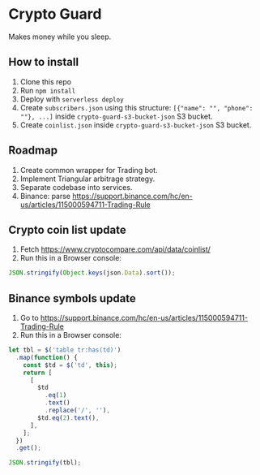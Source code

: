 # Crypto Guard

Makes money while you sleep.

## How to install

1. Clone this repo
2. Run `npm install`
3. Deploy with `serverless deploy`
4. Create `subscribers.json` using this structure: `[{"name": "", "phone": ""}, ...]` inside `crypto-guard-s3-bucket-json` S3 bucket.
4. Create `coinlist.json` inside `crypto-guard-s3-bucket-json` S3 bucket.

## Roadmap

1. Create common wrapper for Trading bot.
2. Implement Triangular arbitrage strategy.
3. Separate codebase into services.
4. Binance: parse https://support.binance.com/hc/en-us/articles/115000594711-Trading-Rule

## Crypto coin list update

1. Fetch https://www.cryptocompare.com/api/data/coinlist/
2. Run this in a Browser console:

```javascript
JSON.stringify(Object.keys(json.Data).sort());
```

## Binance symbols update

1. Go to https://support.binance.com/hc/en-us/articles/115000594711-Trading-Rule
2. Run this in a Browser console:

```javascript
let tbl = $('table tr:has(td)')
  .map(function() {
    const $td = $('td', this);
    return [
      [
        $td
          .eq(1)
          .text()
          .replace('/', ''),
        $td.eq(2).text(),
      ],
    ];
  })
  .get();

JSON.stringify(tbl);
```
